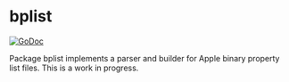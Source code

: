 # bplist

[![GoDoc](https://img.shields.io/static/v1?label=godoc&message=reference&color=yellow)](https://pkg.go.dev/github.com/creachadair/bplist)

Package bplist implements a parser and builder for Apple binary property list
files.  This is a work in progress.

